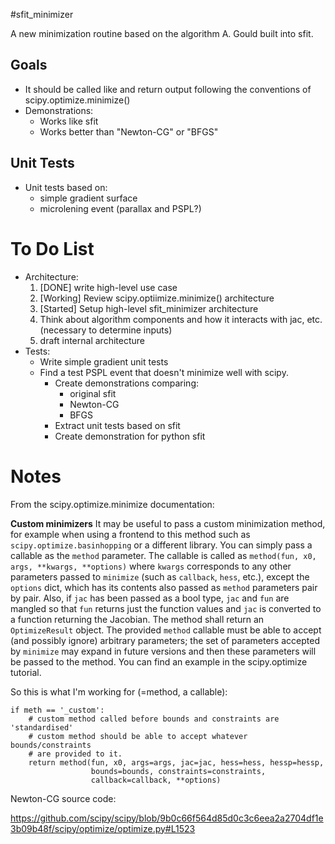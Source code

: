 #sfit_minimizer

A new minimization routine based on the algorithm A. Gould built into sfit.

## Goals

- It should be called like and return output following the conventions of 
scipy.optimize.minimize()
- Demonstrations:
    - Works like sfit
    - Works better than "Newton-CG" or "BFGS"

## Unit Tests

- Unit tests based on:
    - simple gradient surface
    - microlening event (parallax and PSPL?)

# To Do List

- Architecture:
    1. [DONE] write high-level use case
    2. [Working] Review scipy.optiimize.minimize() architecture
    3. [Started] Setup high-level sfit_minimizer architecture
    4. Think about algorithm components and how it interacts with jac, etc.
    (necessary to determine inputs) 
    5. draft internal architecture
- Tests:    
    - Write simple gradient unit tests
    - Find a test PSPL event that doesn't minimize well with scipy.
        - Create demonstrations comparing:
            - original sfit
            - Newton-CG
            - BFGS
        - Extract unit tests based on sfit
        - Create demonstration for python sfit
        
# Notes

From the scipy.optimize.minimize documentation:

**Custom minimizers**
    It may be useful to pass a custom minimization method, for example
    when using a frontend to this method such as `scipy.optimize.basinhopping`
    or a different library.  You can simply pass a callable as the ``method``
    parameter.
    The callable is called as ``method(fun, x0, args, **kwargs, **options)``
    where ``kwargs`` corresponds to any other parameters passed to `minimize`
    (such as `callback`, `hess`, etc.), except the `options` dict, which has
    its contents also passed as `method` parameters pair by pair.  Also, if
    `jac` has been passed as a bool type, `jac` and `fun` are mangled so that
    `fun` returns just the function values and `jac` is converted to a function
    returning the Jacobian.  The method shall return an `OptimizeResult`
    object.
    The provided `method` callable must be able to accept (and possibly ignore)
    arbitrary parameters; the set of parameters accepted by `minimize` may
    expand in future versions and then these parameters will be passed to
    the method.  You can find an example in the scipy.optimize tutorial.
    
So this is what I'm working for (=method, a callable):

    if meth == '_custom':
        # custom method called before bounds and constraints are 'standardised'
        # custom method should be able to accept whatever bounds/constraints
        # are provided to it.
        return method(fun, x0, args=args, jac=jac, hess=hess, hessp=hessp,
                      bounds=bounds, constraints=constraints,
                      callback=callback, **options)
    
    
Newton-CG source code:

https://github.com/scipy/scipy/blob/9b0c66f564d85d0c3c6eea2a2704df1e3b09b48f/scipy/optimize/optimize.py#L1523
